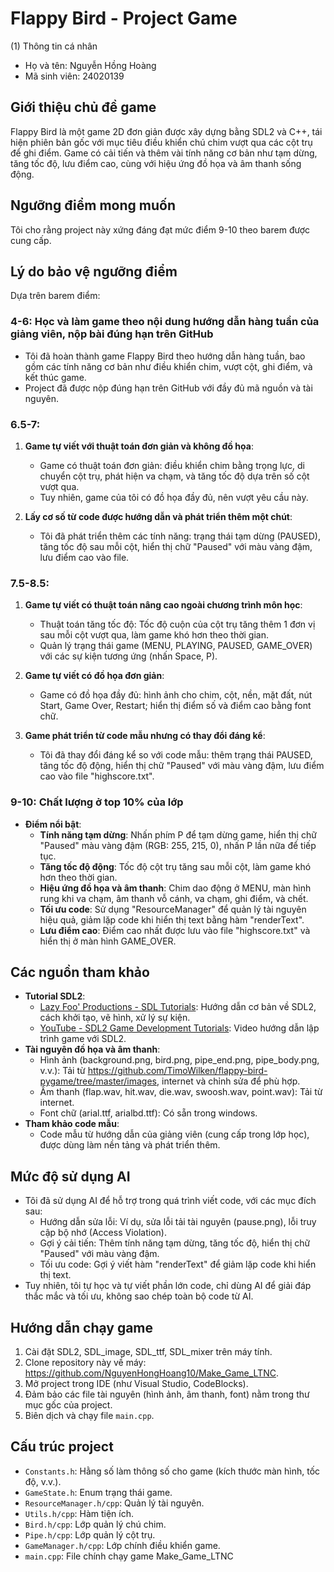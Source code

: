 # Flappy Bird - Project Game

(1) Thông tin cá nhân

- Họ và tên: Nguyễn Hồng Hoàng
- Mã sinh viên: 24020139

## Giới thiệu chủ đề game

Flappy Bird là một game 2D đơn giản được xây dựng bằng SDL2 và C++, tái hiện phiên bản gốc với mục tiêu điều khiển chú chim vượt qua các cột trụ để ghi điểm. Game có cải tiến và thêm vài tính năng cơ bản như tạm dừng, tăng tốc độ, lưu điểm cao, cùng với hiệu ứng đồ họa và âm thanh sống động.

## Ngưỡng điểm mong muốn

Tôi cho rằng project này xứng đáng đạt mức điểm 9-10 theo barem được cung cấp.

## Lý do bảo vệ ngưỡng điểm

Dựa trên barem điểm:

### 4-6: Học và làm game theo nội dung hướng dẫn hàng tuần của giảng viên, nộp bài đúng hạn trên GitHub

- Tôi đã hoàn thành game Flappy Bird theo hướng dẫn hàng tuần, bao gồm các tính năng cơ bản như điều khiển chim, vượt cột, ghi điểm, và kết thúc game.
- Project đã được nộp đúng hạn trên GitHub với đầy đủ mã nguồn và tài nguyên.

### 6.5-7:

1. **Game tự viết với thuật toán đơn giản và không đồ họa**:

   - Game có thuật toán đơn giản: điều khiển chim bằng trọng lực, di chuyển cột trụ, phát hiện va chạm, và tăng tốc độ dựa trên số cột vượt qua.
   - Tuy nhiên, game của tôi có đồ họa đầy đủ, nên vượt yêu cầu này.

2. **Lấy cơ số từ code được hướng dẫn và phát triển thêm một chút**:
   - Tôi đã phát triển thêm các tính năng: trạng thái tạm dừng (PAUSED), tăng tốc độ sau mỗi cột, hiển thị chữ "Paused" với màu vàng đậm, lưu điểm cao vào file.

### 7.5-8.5:

1. **Game tự viết có thuật toán nâng cao ngoài chương trình môn học**:

   - Thuật toán tăng tốc độ: Tốc độ cuộn của cột trụ tăng thêm 1 đơn vị sau mỗi cột vượt qua, làm game khó hơn theo thời gian.
   - Quản lý trạng thái game (MENU, PLAYING, PAUSED, GAME_OVER) với các sự kiện tương ứng (nhấn Space, P).

2. **Game tự viết có đồ họa đơn giản**:

   - Game có đồ họa đầy đủ: hình ảnh cho chim, cột, nền, mặt đất, nút Start, Game Over, Restart; hiển thị điểm số và điểm cao bằng font chữ.

3. **Game phát triển từ code mẫu nhưng có thay đổi đáng kể**:
   - Tôi đã thay đổi đáng kể so với code mẫu: thêm trạng thái PAUSED, tăng tốc độ động, hiển thị chữ "Paused" với màu vàng đậm, lưu điểm cao vào file "highscore.txt".

### 9-10: Chất lượng ở top 10% của lớp

- **Điểm nổi bật**:
  - **Tính năng tạm dừng**: Nhấn phím P để tạm dừng game, hiển thị chữ "Paused" màu vàng đậm (RGB: 255, 215, 0), nhấn P lần nữa để tiếp tục.
  - **Tăng tốc độ động**: Tốc độ cột trụ tăng sau mỗi cột, làm game khó hơn theo thời gian.
  - **Hiệu ứng đồ họa và âm thanh**: Chim dao động ở MENU, màn hình rung khi va chạm, âm thanh vỗ cánh, va chạm, ghi điểm, và chết.
  - **Tối ưu code**: Sử dụng "ResourceManager" để quản lý tài nguyên hiệu quả, giảm lặp code khi hiển thị text bằng hàm "renderText".
  - **Lưu điểm cao**: Điểm cao nhất được lưu vào file "highscore.txt" và hiển thị ở màn hình GAME_OVER.

## Các nguồn tham khảo

- **Tutorial SDL2**:
  - [Lazy Foo' Productions - SDL Tutorials](https://lazyfoo.net/tutorials/SDL/): Hướng dẫn cơ bản về SDL2, cách khởi tạo, vẽ hình, xử lý sự kiện.
  - [YouTube - SDL2 Game Development Tutorials](https://www.youtube.com/playlist?list=PLhfAbcv9cehhkG7ZQK0dol2yDzO1YPlt): Video hướng dẫn lập trình game với SDL2.
- **Tài nguyên đồ họa và âm thanh**:
  - Hình ảnh (background.png, bird.png, pipe_end.png, pipe_body.png, v.v.): Tải từ https://github.com/TimoWilken/flappy-bird-pygame/tree/master/images, internet và chỉnh sửa để phù hợp.
  - Âm thanh (flap.wav, hit.wav, die.wav, swoosh.wav, point.wav): Tải từ internet.
  - Font chữ (arial.ttf, arialbd.ttf): Có sẵn trong windows.
- **Tham khảo code mẫu**:
  - Code mẫu từ hướng dẫn của giảng viên (cung cấp trong lớp học), được dùng làm nền tảng và phát triển thêm.

## Mức độ sử dụng AI

- Tôi đã sử dụng AI để hỗ trợ trong quá trình viết code, với các mục đích sau:
  - Hướng dẫn sửa lỗi: Ví dụ, sửa lỗi tải tài nguyên (pause.png), lỗi truy cập bộ nhớ (Access Violation).
  - Gợi ý cải tiến: Thêm tính năng tạm dừng, tăng tốc độ, hiển thị chữ "Paused" với màu vàng đậm.
  - Tối ưu code: Gợi ý viết hàm "renderText" để giảm lặp code khi hiển thị text.
- Tuy nhiên, tôi tự học và tự viết phần lớn code, chỉ dùng AI để giải đáp thắc mắc và tối ưu, không sao chép toàn bộ code từ AI.

## Hướng dẫn chạy game

1. Cài đặt SDL2, SDL_image, SDL_ttf, SDL_mixer trên máy tính.
2. Clone repository này về máy: https://github.com/NguyenHongHoang10/Make_Game_LTNC.
3. Mở project trong IDE (như Visual Studio, CodeBlocks).
4. Đảm bảo các file tài nguyên (hình ảnh, âm thanh, font) nằm trong thư mục gốc của project.
5. Biên dịch và chạy file `main.cpp`.

## Cấu trúc project

- `Constants.h`: Hằng số làm thông số cho game (kích thước màn hình, tốc độ, v.v.).
- `GameState.h`: Enum trạng thái game.
- `ResourceManager.h/cpp`: Quản lý tài nguyên.
- `Utils.h/cpp`: Hàm tiện ích.
- `Bird.h/cpp`: Lớp quản lý chú chim.
- `Pipe.h/cpp`: Lớp quản lý cột trụ.
- `GameManager.h/cpp`: Lớp chính điều khiển game.
- `main.cpp`: File chính chạy game
  Make_Game_LTNC
